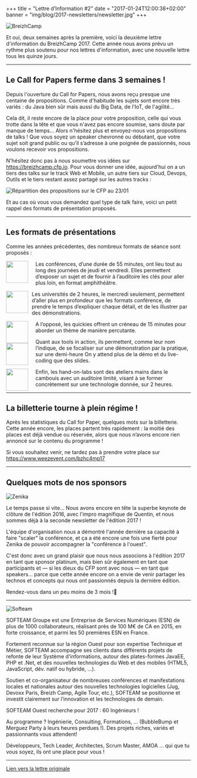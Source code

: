 +++
title = "Lettre d’Information #2"
date = "2017-01-24T12:00:38+02:00"
banner = "img/blog/2017-newsletters/newsletter.jpg"
+++

![BreizhCamp](/img/logo_big.png)

Et oui, deux semaines après la première, voici la deuxième lettre d'information du BreizhCamp 2017. Cette année nous avons prévu un rythme plus soutenu pour nos lettres d'information, avec une nouvelle lettre tous les quinze jours.

---

## Le Call for Papers ferme dans 3 semaines !

Depuis l'ouverture du Call for Papers, nous avons reçu presque une centaine de propositions. Comme d'habitude les sujets sont encore très variés : du Java bien sûr mais aussi du Big Data, de l'IoT, de l'agilité…


Cela dit, il reste encore de la place pour votre proposition, celle qui vous trotte dans la tête et que vous n'avez pas encore soumise, sans doute par manque de temps… Alors n'hésitez plus et envoyez-nous vos propositions de talks ! Que vous soyez un speaker chevronné ou débutant, que votre sujet soit grand public ou qu’il s’adresse à une poignée de passionnés, nous voulons recevoir vos propositions.


N'hésitez donc pas à nous soumettre vos idées sur https://breizhcamp.cfp.io. Pour vous donner une idée, aujourd'hui on a un tiers des talks sur le track Web et Mobile, un autre tiers sur Cloud, Devops, Outils  et le tiers restant assez partagé sur les autres tracks :

![Répartition des propositions sur le CFP au 23/01](/img/blog/2017-newsletters/barchart.png)

Et au cas où vous vous demandez quel type de talk faire, voici un petit rappel des formats de présentation proposés.

---

## Les formats de présentations

Comme les années précédentes, des nombreux formats de séance sont proposés :

<div style="float:left; width:70px; height: 60px; margin-right: 10px"><img style="width:60px; height: 60px;" src="/img/blog/2017-newsletters/conferences.png" /></div>

Les conférences, d’une durée de 55 minutes, ont lieu tout au long des journées de jeudi et vendredi. Elles permettent d’exposer un sujet et de fournir à l’auditoire les clés pour aller plus loin, en format amphithéâtre.


<div style="float:left; width:60px; height: 60px; margin-right: 10px; clear:both;"><img style="width:60px; height: 60px;" src="/img/blog/2017-newsletters/universites.png" /></div>

Les universités de 2 heures, le mercredi seulement, permettent d’aller plus en profondeur que les formats conférence, de prendre le temps d’expliquer chaque détail, et de les illustrer par des démonstrations.


<div style="float:left; width:70px; height: 60px; margin-right: 10px; clear:both;"><img style="width:60px; height: 60px;" src="/img/blog/2017-newsletters/quickies.png" /></div>

A l’opposé, les quickies offrent un créneau de 15 minutes pour aborder un thème de manière percutante.


<div style="float:left; width:70px; height: 60px; margin-right: 10px; clear:both;"><img style="width:60px; height: 60px;" src="/img/blog/2017-newsletters/tools-in-action.png" /></div>

Quant aux tools in action, ils permettent, comme leur nom l’indique, de se focaliser sur une démonstration par la pratique, sur une demi-heure On y attend plus de la démo et du live-coding que des slides.


<div style="float:left; width:70px; height: 60px; margin-right: 10px; clear:both;"><img style="width:60px; height: 60px;" src="/img/blog/2017-newsletters/labs.png" /></div>

Enfin, les hand-on-labs sont des ateliers mains dans le cambouis avec un auditoire limité, visant à se former concrètement sur une technologie donnée, sur 2 heures.

---

## La billetterie tourne à plein régime !

Après les statistiques du Call for Paper, quelques mots sur la billetterie. Cette année encore, les places partent très rapidement : la moitié des places est déjà vendue ou réservée, alors que nous n’avons encore rien annoncé sur le contenu du programme !

Si vous souhaitez venir, ne tardez pas à prendre votre place sur https://www.weezevent.com/bzhc4mp17

---

## Quelques mots de nos sponsors


<div style="max-width:500px; max-height=250px">
<img alt="Zenika" src="https://www.breizhcamp.org/img/sponsors/logo_zenika.png">
</div>

Le temps passe si vite… Nous avons encore en tête la superbe keynote de clôture de l'édition 2016, avec l'impro magnifique de Quentin, et nous sommes déjà à la seconde newsletter de l'édition 2017 !

L'équipe d'organisation nous a démontré l'année dernière sa capacité à faire "scaler" la conférence, et ça a été encore une fois une fierté pour Zenika de pouvoir accompagner la "conférence à l'ouest".

C'est donc avec un grand plaisir que nous nous associons à l'édition 2017 en tant que sponsor platinum, mais bien sûr également en tant que participants et — si les dieux du CFP sont avec nous — en tant que speakers… parce que cette année encore on a envie de venir partager les technos et concepts qui nous ont passionnés depuis la dernière édition.

Rendez-vous dans un peu moins de 3 mois !

---

<div style="max-width:500px; max-height=250px">
<img alt="Softeam" src="https://www.breizhcamp.org/img/sponsors/logo_softeam.png">
</div>

SOFTEAM Groupe est une Entreprise de Services Numériques (ESN) de plus de 1000 collaborateurs, réalisant près de 100 M€ de CA en 2015, en forte croissance, et parmi les 50 premières ESN en France.

Fortement reconnue sur la région Ouest pour son expertise Technique et Métier, SOFTEAM accompagne ses clients dans différents projets de refonte de leur Système d’informations, autour des plates-formes JavaEE, PHP et .Net, et des nouvelles technologies du Web et des mobiles (HTML5, JavaScript, dév. natif ou hybride, …).

Soutien et co-organisateur de nombreuses conférences et manifestations locales et nationales autour des nouvelles technologies logicielles (Jug, Devoxx Paris, Breizh Camp, Agile Tour, etc.), SOFTEAM se positionne et investit clairement sur l’innovation et les technologies de demain.

SOFTEAM Ouest recherche pour 2017 : 60 Ingénieurs !

Au programme ? Ingénierie, Consulting, Formations, ... (BubbleBump et Merguez Party à leurs heures perdues !). Des projets riches, variés et passionnants vous attendent!

Développeurs, Tech Leader, Architectes, Scrum Master, AMOA … qui que tu vous soyez, ils ont une place pour vous !


---

[Lien vers la lettre originale](http://us3.campaign-archive2.com/?u=c755301bcda62df78e338c60f&id=f13b6ba948&e=[UNIQID])
